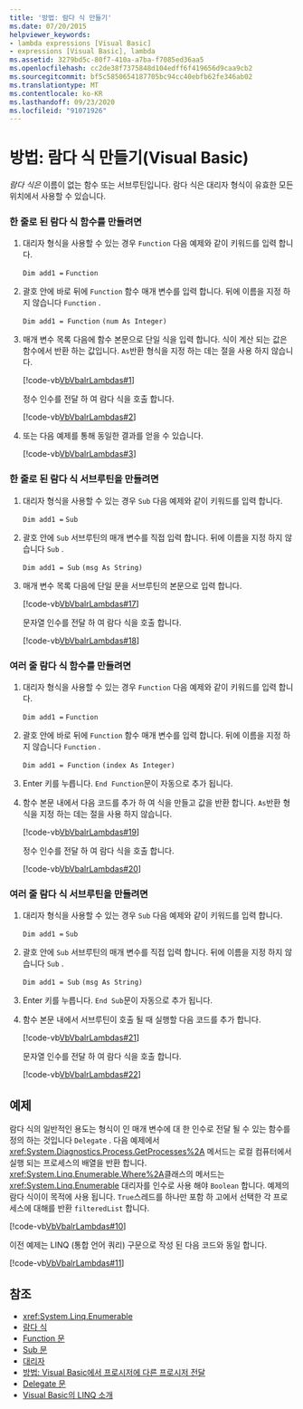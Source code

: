```yaml
---
title: '방법: 람다 식 만들기'
ms.date: 07/20/2015
helpviewer_keywords:
- lambda expressions [Visual Basic]
- expressions [Visual Basic], lambda
ms.assetid: 3279bd5c-80f7-410a-a7ba-f7085ed36aa5
ms.openlocfilehash: cc2de38f7375848d104edff6f419656d9caa9cb2
ms.sourcegitcommit: bf5c5850654187705bc94cc40ebfb62fe346ab02
ms.translationtype: MT
ms.contentlocale: ko-KR
ms.lasthandoff: 09/23/2020
ms.locfileid: "91071926"
---
```

# <a name="how-to-create-a-lambda-expression-visual-basic"></a>방법: 람다 식 만들기(Visual Basic)

*람다 식은* 이름이 없는 함수 또는 서브루틴입니다. 람다 식은 대리자 형식이 유효한 모든 위치에서 사용할 수 있습니다.  
  
### <a name="to-create-a-single-line-lambda-expression-function"></a>한 줄로 된 람다 식 함수를 만들려면  
  
1. 대리자 형식을 사용할 수 있는 경우 `Function` 다음 예제와 같이 키워드를 입력 합니다.  
  
     `Dim add1 =`   `Function`  
  
2. 괄호 안에 바로 뒤에 `Function` 함수 매개 변수를 입력 합니다. 뒤에 이름을 지정 하지 않습니다 `Function` .  
  
     `Dim add1 = Function`   `(num As Integer)`  
  
3. 매개 변수 목록 다음에 함수 본문으로 단일 식을 입력 합니다. 식이 계산 되는 값은 함수에서 반환 하는 값입니다. `As`반환 형식을 지정 하는 데는 절을 사용 하지 않습니다.  
  
     [!code-vb[VbVbalrLambdas#1](~/samples/snippets/visualbasic/VS_Snippets_VBCSharp/VbVbalrLambdas/VB/Class1.vb#1)]  
  
     정수 인수를 전달 하 여 람다 식을 호출 합니다.  
  
     [!code-vb[VbVbalrLambdas#2](~/samples/snippets/visualbasic/VS_Snippets_VBCSharp/VbVbalrLambdas/VB/Class1.vb#2)]  
  
4. 또는 다음 예제를 통해 동일한 결과를 얻을 수 있습니다.  
  
     [!code-vb[VbVbalrLambdas#3](~/samples/snippets/visualbasic/VS_Snippets_VBCSharp/VbVbalrLambdas/VB/Class1.vb#3)]  
  
### <a name="to-create-a-single-line-lambda-expression-subroutine"></a>한 줄로 된 람다 식 서브루틴을 만들려면  
  
1. 대리자 형식을 사용할 수 있는 경우 `Sub` 다음 예제와 같이 키워드를 입력 합니다.  
  
     `Dim add1 =`   `Sub`  
  
2. 괄호 안에 `Sub` 서브루틴의 매개 변수를 직접 입력 합니다. 뒤에 이름을 지정 하지 않습니다 `Sub` .  
  
     `Dim add1 = Sub`   `(msg As String)`  
  
3. 매개 변수 목록 다음에 단일 문을 서브루틴의 본문으로 입력 합니다.  
  
     [!code-vb[VbVbalrLambdas#17](~/samples/snippets/visualbasic/VS_Snippets_VBCSharp/VbVbalrLambdas/VB/Class1.vb#17)]  
  
     문자열 인수를 전달 하 여 람다 식을 호출 합니다.  
  
     [!code-vb[VbVbalrLambdas#18](~/samples/snippets/visualbasic/VS_Snippets_VBCSharp/VbVbalrLambdas/VB/Class1.vb#18)]  
  
### <a name="to-create-a-multiline-lambda-expression-function"></a>여러 줄 람다 식 함수를 만들려면  
  
1. 대리자 형식을 사용할 수 있는 경우 `Function` 다음 예제와 같이 키워드를 입력 합니다.  
  
     `Dim add1 =`   `Function`  
  
2. 괄호 안에 바로 뒤에 `Function` 함수 매개 변수를 입력 합니다. 뒤에 이름을 지정 하지 않습니다 `Function` .  
  
     `Dim add1 = Function`   `(index As Integer)`  
  
3. Enter 키를 누릅니다. `End Function`문이 자동으로 추가 됩니다.  
  
4. 함수 본문 내에서 다음 코드를 추가 하 여 식을 만들고 값을 반환 합니다. `As`반환 형식을 지정 하는 데는 절을 사용 하지 않습니다.  
  
     [!code-vb[VbVbalrLambdas#19](~/samples/snippets/visualbasic/VS_Snippets_VBCSharp/VbVbalrLambdas/VB/Class1.vb#19)]  
  
     정수 인수를 전달 하 여 람다 식을 호출 합니다.  
  
     [!code-vb[VbVbalrLambdas#20](~/samples/snippets/visualbasic/VS_Snippets_VBCSharp/VbVbalrLambdas/VB/Class1.vb#20)]  
  
### <a name="to-create-a-multiline-lambda-expression-subroutine"></a>여러 줄 람다 식 서브루틴을 만들려면  
  
1. 대리자 형식을 사용할 수 있는 경우 `Sub` 다음 예제와 같이 키워드를 입력 합니다.  
  
     `Dim add1 =`   `Sub`  
  
2. 괄호 안에 `Sub` 서브루틴의 매개 변수를 직접 입력 합니다. 뒤에 이름을 지정 하지 않습니다 `Sub` .  
  
     `Dim add1 = Sub`  `(msg As String)`  
  
3. Enter 키를 누릅니다. `End Sub`문이 자동으로 추가 됩니다.  
  
4. 함수 본문 내에서 서브루틴이 호출 될 때 실행할 다음 코드를 추가 합니다.  
  
     [!code-vb[VbVbalrLambdas#21](~/samples/snippets/visualbasic/VS_Snippets_VBCSharp/VbVbalrLambdas/VB/Class1.vb#21)]  
  
     문자열 인수를 전달 하 여 람다 식을 호출 합니다.  
  
     [!code-vb[VbVbalrLambdas#22](~/samples/snippets/visualbasic/VS_Snippets_VBCSharp/VbVbalrLambdas/VB/Class1.vb#22)]  
  
## <a name="example"></a>예제  

 람다 식의 일반적인 용도는 형식이 인 매개 변수에 대 한 인수로 전달 될 수 있는 함수를 정의 하는 것입니다 `Delegate` . 다음 예제에서 <xref:System.Diagnostics.Process.GetProcesses%2A> 메서드는 로컬 컴퓨터에서 실행 되는 프로세스의 배열을 반환 합니다. <xref:System.Linq.Enumerable.Where%2A>클래스의 메서드는 <xref:System.Linq.Enumerable> 대리자를 인수로 사용 해야 `Boolean` 합니다. 예제의 람다 식이이 목적에 사용 됩니다. `True`스레드를 하나만 포함 하 고에서 선택한 각 프로세스에 대해를 반환 `filteredList` 합니다.  
  
 [!code-vb[VbVbalrLambdas#10](~/samples/snippets/visualbasic/VS_Snippets_VBCSharp/VbVbalrLambdas/VB/Class4.vb#10)]  
  
 이전 예제는 LINQ (통합 언어 쿼리) 구문으로 작성 된 다음 코드와 동일 합니다.  
  
 [!code-vb[VbVbalrLambdas#11](~/samples/snippets/visualbasic/VS_Snippets_VBCSharp/VbVbalrLambdas/VB/Class5.vb#11)]  
  
## <a name="see-also"></a>참조

- <xref:System.Linq.Enumerable>
- [람다 식](./lambda-expressions.md)
- [Function 문](../../../language-reference/statements/function-statement.md)
- [Sub 문](../../../language-reference/statements/sub-statement.md)
- [대리자](../delegates/index.md)
- [방법: Visual Basic에서 프로시저에 다른 프로시저 전달](../delegates/how-to-pass-procedures-to-another-procedure.md)
- [Delegate 문](../../../language-reference/statements/delegate-statement.md)
- [Visual Basic의 LINQ 소개](../linq/introduction-to-linq.md)
